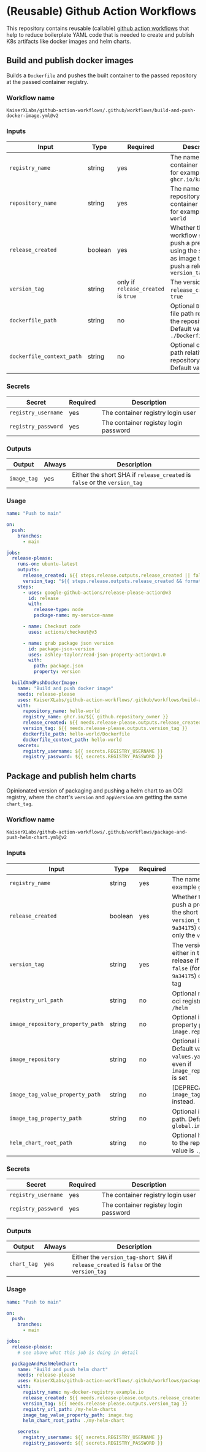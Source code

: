 # (Reusable) Github Action Workflows

This repository contains reusable (callable) [github action workflows](https://github.com/features/actions) that help to reduce boilerplate YAML code that is needed to create and publish K8s artifacts like docker images and helm charts.

## Build and publish docker images

Builds a `Dockerfile` and pushes the built container to the passed repository at the passed container registry.

### Workflow name

<!-- x-release-please-start-version -->

`KaiserXLabs/github-action-workflows/.github/workflows/build-and-push-docker-image.yml@v2`

<!-- x-release-please-end -->

### Inputs

| Input                     | Type    | Required                            | Description                                                                                                            |
| ------------------------- | ------- | ----------------------------------- | ---------------------------------------------------------------------------------------------------------------------- |
| `registry_name`           | string  | yes                                 | The name of the container registry, for example `ghcr.io/kaiserxlabs`                                                  |
| `repository_name`         | string  | yes                                 | The name of the repository at the container registry, for example `hello-world`                                        |
| `release_created`         | boolean | yes                                 | Whether this workflow should push a pre-release using the short SHA as image tag or push a release using `version_tag` |
| `version_tag`             | string  | only if `release_created` is `true` | The version tag if `release_created` is `true`                                                                         |
| `dockerfile_path`         | string  | no                                  | Optional `Dockerfile` file path relative to the repository root. Default value is `./Dockerfile`                       |
| `dockerfile_context_path` | string  | no                                  | Optional context path relative to the repository root. Default value is `.`                                            |

### Secrets

| Secret              | Required | Description                           |
| ------------------- | -------- | ------------------------------------- |
| `registry_username` | yes      | The container registry login user     |
| `registry_password` | yes      | The container registey login password |

### Outputs

| Output      | Always | Description                                                               |
| ----------- | ------ | ------------------------------------------------------------------------- |
| `image_tag` | yes    | Either the short SHA if `release_created` is `false` or the `version_tag` |

### Usage

```yaml
name: "Push to main"

on:
  push:
    branches:
      - main

jobs:
  release-please:
    runs-on: ubuntu-latest
    outputs:
      release_created: ${{ steps.release.outputs.release_created || false }}
      version_tag: "${{ steps.release.outputs.release_created && format('{0}.{1}.{2}',steps.release.outputs.major,steps.release.outputs.minor,steps.release.outputs.patch) || steps.package-json-version.outputs.value }}"
    steps:
      - uses: google-github-actions/release-please-action@v3
        id: release
        with:
          release-type: node
          package-name: my-service-name

      - name: Checkout code
        uses: actions/checkout@v3

      - name: grab package json version
        id: package-json-version
        uses: ashley-taylor/read-json-property-action@v1.0
        with:
          path: package.json
          property: version

  buildAndPushDockerImage:
    name: "Build and push docker image"
    needs: release-please
    uses: KaiserXLabs/github-action-workflows/.github/workflows/build-and-push-docker-image.yml@v2 # x-release-please-version
    with:
      repository_name: hello-world
      registry_name: ghcr.io/${{ github.repository_owner }}
      release_created: ${{ needs.release-please.outputs.release_created == 'true' }}
      version_tag: ${{ needs.release-please.outputs.version_tag }}
      dockerfile_path: hello-world/Dockerfile
      dockerfile_context_path: hello-world
    secrets:
      registry_username: ${{ secrets.REGISTRY_USERNAME }}
      registry_password: ${{ secrets.REGISTRY_PASSWORD }}
```

## Package and publish helm charts

Opinionated version of packaging and pushing a helm chart to an OCI registry, where the chart's `version` and `appVersion` are getting the same `chart_tag`.

### Workflow name

<!-- x-release-please-start-version -->

`KaiserXLabs/github-action-workflows/.github/workflows/package-and-push-helm-chart.yml@v2`

<!-- x-release-please-end -->

### Inputs

| Input                            | Type    | Required | Description                                                                                                                                                               |
| -------------------------------- | ------- | -------- | ------------------------------------------------------------------------------------------------------------------------------------------------------------------------- |
| `registry_name`                  | string  | yes      | The name of the oci registry, for example `ghcr.io/kaiserxlabs`                                                                                                           |
| `release_created`                | boolean | yes      | Whether this workflow should push a pre-release appending the short SHA to the `version_tag` (for example `1.1.3-9a34175`) or push a release using only the `version_tag` |
| `version_tag`                    | string  | yes      | The version tag that is used either in the build tag of a pre-release if `release_created` is `false` (for example `1.1.3-9a34175`) or as the actual release tag          |
| `registry_url_path`              | string  | no       | Optional repository path at the oci registry. Default value is `/helm`                                                                                                    |
| `image_repository_property_path` | string  | no       | Optional image repository property path. Default value is `image.repository`                                                                                              |
| `image_repository`               | string  | no       | Optional image repository value. Default value is `""`. If not set, the `values.yaml` is not updated, even if `image_repository_property_path` is set                     |
| `image_tag_value_property_path`  | string  | no       | [DEPRECATED] Use `image_tag_property_path` instead.                                                                                                                       |
| `image_tag_property_path`        | string  | no       | Optional image tag property path. Default value is `global.image.tag`                                                                                                     |
| `helm_chart_root_path`           | string  | no       | Optional helm chart path relative to the repository root. Default value is `./charts`                                                                                     |

### Secrets

| Secret              | Required | Description                           |
| ------------------- | -------- | ------------------------------------- |
| `registry_username` | yes      | The container registry login user     |
| `registry_password` | yes      | The container registey login password |

### Outputs

| Output      | Always | Description                                                                             |
| ----------- | ------ | --------------------------------------------------------------------------------------- |
| `chart_tag` | yes    | Either the `version_tag-short SHA` if `release_created` is `false` or the `version_tag` |

### Usage

```yaml
name: "Push to main"

on:
  push:
    branches:
      - main

jobs:
  release-please:
    # see above what this job is doing in detail

  packageAndPushHelmChart:
    name: "Build and push helm chart"
    needs: release-please
    uses: KaiserXLabs/github-action-workflows/.github/workflows/package-and-push-helm-chart.yml@v2 # x-release-please-version
    with:
      registry_name: my-docker-registry.example.io
      release_created: ${{ needs.release-please.outputs.release_created == 'true' }}
      version_tag: ${{ needs.release-please.outputs.version_tag }}
      registry_url_path: /my-helm-charts
      image_tag_value_property_path: image.tag
      helm_chart_root_path: ./my-helm-chart

    secrets:
      registry_username: ${{ secrets.REGISTRY_USERNAME }}
      registry_password: ${{ secrets.REGISTRY_PASSWORD }}
```
